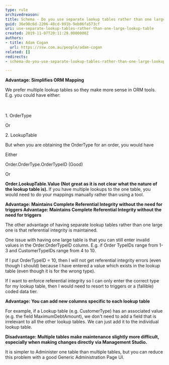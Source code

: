 ```yaml
---
type: rule
archivedreason: 
title: Schema - Do you use separate lookup tables rather than one large lookup table for your lookup data?
guid: 36e90c6d-2206-40cd-991b-9eb06fa573cf
uri: use-separate-lookup-tables-rather-than-one-large-lookup-table
created: 2019-11-07T20:11:29.0000000Z
authors:
- title: Adam Cogan
  url: https://ssw.com.au/people/adam-cogan
related: []
redirects:
- schema-do-you-use-separate-lookup-tables-rather-than-one-large-lookup-table-for-your-lookup-data

---
```



<p class="ssw15-rteElement-P"><b>​Advantage&#58; Simplifies ORM Mapping​​​</b><br></p>We prefer multiple lookup tables so they make more sense in ORM tools. E.g. you could have either&#58;<br>
<br><excerpt class='endintro'></excerpt><br>
<p>1. OrderType<br></p><p>Or<br></p><p>2. LookupTable</p><p>But when you are obtaining the OrderType for an order, you would have</p><p>Either</p><p>Order.OrderType.OrderTypeID (Good)</p><p>Or</p><p><strong>Order.LookupTable.Value (Not great as it is not clear what the nature of the lookup table is).&#160;</strong>If you have multiple lookups to the one table, you would need to do your mappings manually rather than using a tool.<br></p><p><strong>Advantage&#58; Maintains Complete Referential Integrity without the need for triggers Advantage&#58; Maintains Complete Referential Integrity without the need for triggers</strong></p><p>The other advantage of having separate lookup tables rather than one large one is that referential integrity is maintained.</p><p>One issue with having one large table is that you can still enter invalid values in the Order.OrderTypeID column. E.g. if Order TypeIDs range from 1-3 and CustomerTypeIDs range from 4 to 10.</p><p>If I put OrderTypeID = 10, then I will not get referential integrity errors (even though I should) because I have entered a value which exists in the lookup table (even though it is for the wrong type).</p><p>If I want to enforce referential integrity so I can only enter the correct type for my lookup table, then I would need to resort to triggers or a (fallible) coded data tier.</p><p><strong>Advantage&#58; You can add new columns specific to each lookup table</strong></p><p>For example, if a Lookup table (e.g. CustomerType) has an associated value (e.g. the field MaximumDebtAmount), we don't need to add a field that is irrelevant to all the other lookup tables. We can just add it to the individual lookup table.</p><p><strong>Disadvantage&#58; Multiple tables make maintenance slightly more difficult, especially when making changes directly via Management Studio.</strong></p><p>It is simpler to Administer one table than multiple tables, but you can reduce this problem with a good Generic Administration Page UI.​<br></p>


